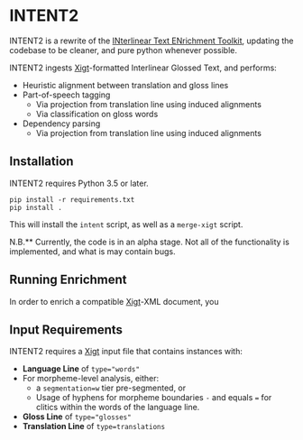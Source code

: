 # INTENT2

INTENT2 is a rewrite of the [INterlinear Text ENrichment Toolkit](https://github.com/rgeorgi/INTENT2.git), updating the codebase to be cleaner, and pure python whenever possible.

INTENT2 ingests [Xigt](https://github.com/xigt/xigt)-formatted Interlinear Glossed Text, and performs:

- Heuristic alignment between translation and gloss lines
- Part-of-speech tagging
  - Via projection from translation line using induced alignments
  - Via classification on gloss words
- Dependency parsing
  - Via projection from translation line using induced alignments

## Installation

INTENT2 requires Python 3.5 or later.

```
pip install -r requirements.txt
pip install .
```

This will install the `intent` script, as well as a `merge-xigt` script.

N.B.** Currently, the code is in an alpha stage. Not all of the functionality is implemented, and what is may contain bugs.

## Running Enrichment

In order to enrich a compatible [Xigt](https://github.com/xigt/xigt)-XML document, you 

## Input Requirements

INTENT2 requires a [Xigt](https://github.com/xigt/xigt) input file that contains instances with:

- **Language Line** of `type="words"`
- For morpheme-level analysis, either:
  - a `segmentation=w` tier pre-segmented, or
  - Usage of hyphens for morpheme boundaries `-` and equals `=` for clitics within the words of the language line.
- **Gloss Line** of `type="glosses"`
- **Translation Line** of `type=translations` 